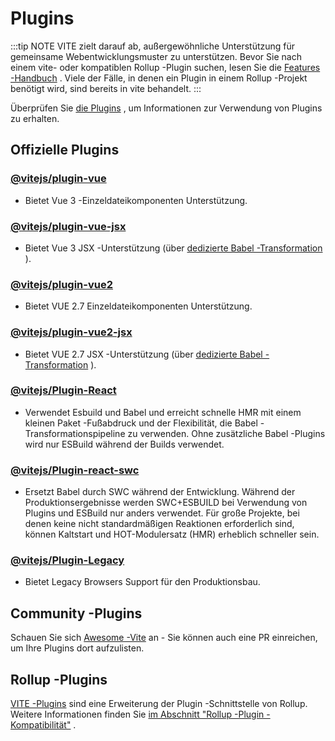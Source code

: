 # Plugins

:::tip NOTE
VITE zielt darauf ab, außergewöhnliche Unterstützung für gemeinsame Webentwicklungsmuster zu unterstützen. Bevor Sie nach einem vite- oder kompatiblen Rollup -Plugin suchen, lesen Sie die [Features -Handbuch](../guide/features.md) . Viele der Fälle, in denen ein Plugin in einem Rollup -Projekt benötigt wird, sind bereits in vite behandelt.
:::

Überprüfen Sie [die Plugins](../guide/using-plugins) , um Informationen zur Verwendung von Plugins zu erhalten.

## Offizielle Plugins

### [@vitejs/plugin-vue](https://github.com/vitejs/vite-plugin-vue/tree/main/packages/plugin-vue)

- Bietet Vue 3 -Einzeldateikomponenten Unterstützung.

### [@vitejs/plugin-vue-jsx](https://github.com/vitejs/vite-plugin-vue/tree/main/packages/plugin-vue-jsx)

- Bietet Vue 3 JSX -Unterstützung (über [dedizierte Babel -Transformation](https://github.com/vuejs/jsx-next) ).

### [@vitejs/plugin-vue2](https://github.com/vitejs/vite-plugin-vue2)

- Bietet VUE 2.7 Einzeldateikomponenten Unterstützung.

### [@vitejs/plugin-vue2-jsx](https://github.com/vitejs/vite-plugin-vue2-jsx)

- Bietet VUE 2.7 JSX -Unterstützung (über [dedizierte Babel -Transformation](https://github.com/vuejs/jsx-vue2/) ).

### [@vitejs/Plugin-React](https://github.com/vitejs/vite-plugin-react/tree/main/packages/plugin-react)

- Verwendet Esbuild und Babel und erreicht schnelle HMR mit einem kleinen Paket -Fußabdruck und der Flexibilität, die Babel -Transformationspipeline zu verwenden. Ohne zusätzliche Babel -Plugins wird nur ESBuild während der Builds verwendet.

### [@vitejs/Plugin-react-swc](https://github.com/vitejs/vite-plugin-react-swc)

- Ersetzt Babel durch SWC während der Entwicklung. Während der Produktionsergebnisse werden SWC+ESBUILD bei Verwendung von Plugins und ESBuild nur anders verwendet. Für große Projekte, bei denen keine nicht standardmäßigen Reaktionen erforderlich sind, können Kaltstart und HOT-Modulersatz (HMR) erheblich schneller sein.

### [@vitejs/Plugin-Legacy](https://github.com/vitejs/vite/tree/main/packages/plugin-legacy)

- Bietet Legacy Browsers Support für den Produktionsbau.

## Community -Plugins

Schauen Sie sich [Awesome -Vite](https://github.com/vitejs/awesome-vite#plugins) an - Sie können auch eine PR einreichen, um Ihre Plugins dort aufzulisten.

## Rollup -Plugins

[VITE -Plugins](../guide/api-plugin) sind eine Erweiterung der Plugin -Schnittstelle von Rollup. Weitere Informationen finden Sie [im Abschnitt "Rollup -Plugin -Kompatibilität"](../guide/api-plugin#rollup-plugin-compatibility) .
